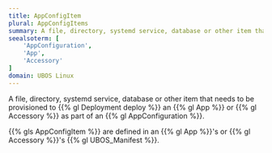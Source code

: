 ```yaml
---
title: AppConfigItem
plural: AppConfigItems
summary: A file, directory, systemd service, database or other item that needs to be provisioned to deploy an App or Accessory.
seealsoterm: [
    'AppConfiguration',
    'App',
    'Accessory'
]
domain: UBOS Linux
---
```


A file, directory, systemd service, database or other item that needs to be provisioned
to {{% gl Deployment deploy %}} an {{% gl App %}} or {{% gl Accessory %}} as part of
an {{% gl AppConfiguration %}}.

{{% gls AppConfigItem %}} are defined in an
{{% gl App %}}'s or {{% gl Accessory %}}'s
{{% gl UBOS_Manifest %}}.
